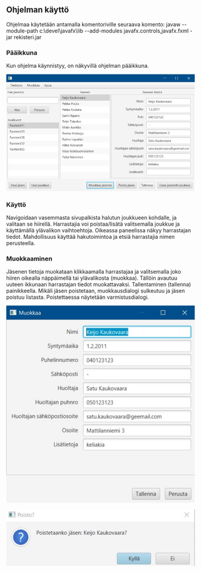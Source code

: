 ## Ohjelman käyttö

Ohjelmaa käytetään antamalla komentoriville seuraava komento:
javaw --module-path c:\devel\javafx\lib --add-modules javafx.controls,javafx.fxml -jar rekisteri.jar 

### Pääikkuna

Kun ohjelma käynnistyy, on näkyvillä ohjelman pääikkuna.

![Paaikkuna](https://github.com/jojuparp/seura/blob/master/dokumentaatio/kuvat/paaikkuna.png)

### Käyttö

Navigoidaan vasemmasta sivupalkista halutun joukkueen kohdalle, ja valitaan se hiirellä. Harrastajia voi poistaa/lisätä valitsemalla joukkue ja käyttämällä ylävalikon vaihtoehtoja. Oikeassa paneelissa näkyy harrastajan tiedot. Mahdollisuus käyttää hakutoimintoa ja etsiä harrastajia nimen perusteella.


### Muokkaaminen

Jäsenen tietoja muokataan klikkaamalla harrastajaa ja valitsemalla joko hiiren oikealla näppäimellä tai ylävalikosta (muokkaa). Tällöin avautuu uuteen ikkunaan harrastajan tiedot muokattavaksi. Tallentaminen (tallenna) painikkeella. Mikäli jäsen poistetaan, muokkausdialogi sulkeutuu ja jäsen poistuu listasta. Poistettaessa näytetään varmistusdialogi.

![muokkaa](https://github.com/jojuparp/seura/blob/master/dokumentaatio/kuvat/muokkaa.png)

![poisto](https://github.com/jojuparp/seura/blob/master/dokumentaatio/kuvat/poisto.png)
